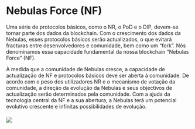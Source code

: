 # Nebulas Force \(NF\)

Uma série de protocolos básicos, como o NR, o PoD e o DIP, devem-se tornar parte dos dados da blockchain. Com o crescimento dos dados da Nebulas, esses protocolos básicos serão actualizados, o que evitará fracturas entre desenvolvedores e comunidade, bem como um “fork”. Nós denominamos essa capacidade fundamental da nossa blockchain “Nebulas Force” (NF).

À medida que a comunidade de Nebulas cresce, a capacidade de actualização de NF e protocolos básicos deve ser aberta à comunidade. De acordo com o peso dos utilizadores NR e o mecanismo de votação da comunidade, a direção da evolução da Nebulas e seus objectivos de actualização serão determinados pela comunidade. Com a ajuda da tecnologia central da NF e a sua abertura, a Nebulas terá um potencial evolutivo crescente e infinitas possibilidades de evolução.


#### ![](https://nebulas.io/assets/images/tech/nbre.png) 

